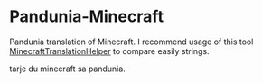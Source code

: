 # Pandunia-Minecraft
 
Pandunia translation of Minecraft. I recommend usage of this tool [MinecraftTranslationHelper](https://github.com/Pyrofab/MinecraftTranslationHelper) to compare easily strings.

tarje du minecraft sa pandunia.